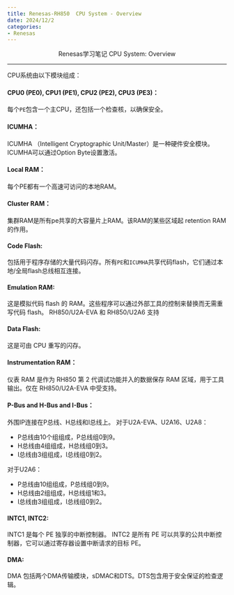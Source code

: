 ```yaml
---
title: Renesas-RH850  CPU System - Overview
date: 2024/12/2
categories: 
- Renesas
---
```


<center>

Renesas学习笔记
CPU System: Overview

</center>

<!-- more -->

***

CPU系统由以下模块组成：

#### CPU0 (PE0), CPU1 (PE1), CPU2 (PE2), CPU3 (PE3)：
每个`PE`包含一个主CPU，还包括一个检查核，以确保安全。

#### ICUMHA：
ICUMHA （Intelligent Cryptographic Unit/Master）是一种硬件安全模块。ICUMHA可以通过Option Byte设置激活。

#### Local RAM：
每个PE都有一个高速可访问的本地RAM。


#### Cluster RAM：
集群RAM是所有pe共享的大容量片上RAM。该RAM的某些区域起 retention RAM 的作用。

#### Code Flash:
包括用于程序存储的大量代码闪存。所有`PE`和`ICUMHA`共享代码flash，它们通过本地/全局flash总线相互连接。

#### Emulation RAM:
这是模拟代码 flash 的 RAM。这些程序可以通过外部工具的控制来替换而无需重写代码 flash。
RH850/U2A-EVA 和 RH850/U2A6 支持

#### Data Flash:
这是可由 CPU 重写的闪存。

#### Instrumentation RAM：
仪表 RAM 是作为 RH850 第 2 代调试功能并入的数据保存 RAM 区域，用于工具输出。仅在 RH850/U2A-EVA 中受支持。

####  P-Bus and H-Bus and I-Bus：
外围IP连接在P总线、H总线和I总线上。
对于U2A-EVA、U2A16、U2A8：
- P总线由10个组组成，P总线组0到9。 
- H总线由4组组成，H总线组0到3。 
- I总线由3组组成，I总线组0到2。

对于U2A6： 
- P总线由10组组成，P总线组0到9。
- H总线由2组组成，H总线组1和3。
- I总线由3组组成，I总线组0到2。

#### INTC1, INTC2:
INTC1 是每个 PE 独享的中断控制器。
INTC2 是所有 PE 可以共享的公共中断控制器，它可以通过寄存器设置中断请求的目标 PE。

#### DMA:
DMA 包括两个DMA传输模块，sDMAC和DTS。DTS包含用于安全保证的检查逻辑。

